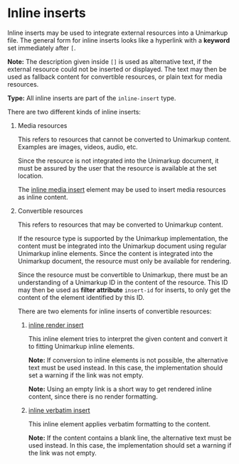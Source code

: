 # Inline inserts

Inline inserts may be used to integrate external resources into a Unimarkup file.
The general form for inline inserts looks like a hyperlink with a **keyword** set immediately after `[`.

**Note:** The description given inside `[]` is used as alternative text, if the external resource could not be inserted or displayed. The text may then be used as fallback content for convertible resources, or plain text for media resources.

**Type:** All inline inserts are part of the `inline-insert` type.

There are two different kinds of inline inserts:

1. Media resources

   This refers to resources that cannot be converted to Unimarkup content.
   Examples are images, videos, audio, etc.

   Since the resource is not integrated into the Unimarkup document, it must be assured by the user that the resource is available at the set location.

   The [inline media insert](/markup/inlines/boxes/inserts/inline-media-insert) element may be used to insert media resources as inline content.

2. Convertible resources

   This refers to resources that may be converted to Unimarkup content.
   
   If the resource type is supported by the Unimarkup implementation, the content must be integrated into the Unimarkup document using regular Unimarkup inline elements.
   Since the content is integrated into the Unimarkup document, the resource must only be available for rendering.

   Since the resource must be convertible to Unimarkup, there must be an understanding of a Unimarkup ID in the content of the resource.
   This ID may then be used as **filter attribute** `insert-id` for inserts, to only get the content of the element identified by this ID.

   There are two elements for inline inserts of convertible resources:

   1. [inline render insert](/markup/inlines/boxes/inserts/inline-render-insert)

      This inline element tries to interpret the given content and convert it to fitting Unimarkup inline elements.

      **Note:** If conversion to inline elements is not possible, the alternative text must be used instead. In this case, the implementation should set a warning if the link was not empty.

      **Note:** Using an empty link is a short way to get rendered inline content, since there is no render formatting.

   2. [inline verbatim insert](/markup/inlines/boxes/inserts/inline-verbatim-insert)

      This inline element applies verbatim formatting to the content.

      **Note:** If the content contains a blank line, the alternative text must be used instead. In this case, the implementation should set a warning if the link was not empty.
